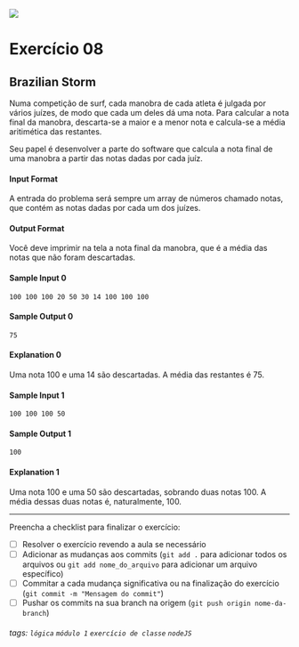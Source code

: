 ![](https://i.imgur.com/xG74tOh.png)

# Exercício 08

## Brazilian Storm

Numa competição de surf, cada manobra de cada atleta é julgada por vários juízes, de modo que cada um deles dá uma nota. Para calcular a nota final da manobra, descarta-se a maior e a menor nota e calcula-se a média aritimética das restantes.

Seu papel é desenvolver a parte do software que calcula a nota final de uma manobra a partir das notas dadas por cada juíz.

#### Input Format

A entrada do problema será sempre um array de números chamado notas, que contém as notas dadas por cada um dos juízes.

#### Output Format

Você deve imprimir na tela a nota final da manobra, que é a média das notas que não foram descartadas.

#### Sample Input 0

```javascript=
100 100 100 20 50 30 14 100 100 100
```

#### Sample Output 0

```javascript=
75
```

#### Explanation 0

Uma nota 100 e uma 14 são descartadas. A média das restantes é 75.

#### Sample Input 1

```javascript=
100 100 100 50
```

#### Sample Output 1

```javascript=
100
```

#### Explanation 1

Uma nota 100 e uma 50 são descartadas, sobrando duas notas 100. A média dessas duas notas é, naturalmente, 100.

---

Preencha a checklist para finalizar o exercício:

- [ ] Resolver o exercício revendo a aula se necessário
- [ ] Adicionar as mudanças aos commits (`git add .` para adicionar todos os arquivos ou `git add nome_do_arquivo` para adicionar um arquivo específico)
- [ ] Commitar a cada mudança significativa ou na finalização do exercício (`git commit -m "Mensagem do commit"`)
- [ ] Pushar os commits na sua branch na origem (`git push origin nome-da-branch`)

###### tags: `lógica` `módulo 1` `exercício de classe` `nodeJS`
